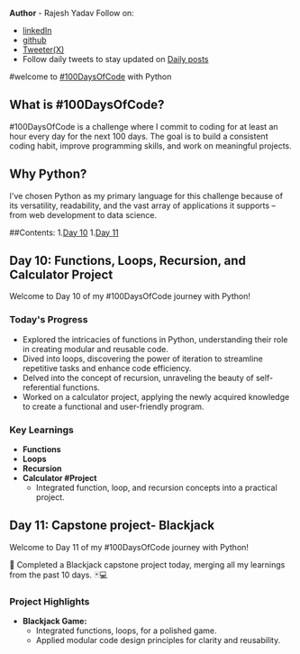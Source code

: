 **Author** - Rajesh Yadav
Follow on:
- [linkedIn](https://www.linkedin.com/in/rajeshyadav5612/)
- [github](https://github.com/closedwall)
- [Tweeter(X)](https://twitter.com/RajeshY77256489)
- Follow daily tweets to stay updated on [Daily posts](https://twitter.com/RajeshY77256489)

#welcome to [#100DaysOfCode]() with Python
## What is #100DaysOfCode?

\#100DaysOfCode is a challenge where I commit to coding for at least an hour every day for the next 100 days. The goal is to build a consistent coding habit, improve programming skills, and work on meaningful projects.

## Why Python?

I've chosen Python as my primary language for this challenge because of its versatility, readability, and the vast array of applications it supports – from web development to data science.


##Contents:
1.[Day 10](#day-10-functions-loops-recursion-and-calculator-project)
1.[Day 11](#day-11-capstone-project--blackjack)


## Day 10: Functions, Loops, Recursion, and Calculator Project

Welcome to Day 10 of my #100DaysOfCode journey with Python!

### Today's Progress

- Explored the intricacies of functions in Python, understanding their role in creating modular and reusable code.
- Dived into loops, discovering the power of iteration to streamline repetitive tasks and enhance code efficiency.
- Delved into the concept of recursion, unraveling the beauty of self-referential functions.
- Worked on a calculator project, applying the newly acquired knowledge to create a functional and user-friendly program.

### Key Learnings

- **Functions**
- **Loops**
- **Recursion**
- **Calculator \#Project**
  - Integrated function, loop, and recursion concepts into a practical project.
  
## Day 11: Capstone project- Blackjack
  Welcome to Day 11 of my #100DaysOfCode journey with Python!

🚀 Completed a Blackjack capstone project today, merging all my learnings from the past 10 days. 🃏💻

### Project Highlights

- **Blackjack Game:**
  - Integrated functions, loops, for a polished game.
  - Applied modular code design principles for clarity and reusability.

